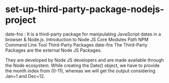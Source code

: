 # set-up-third-party-package-nodejs-project
date-fns : It is a third-party package for manipulating JavaScript dates in a browser &amp; Node.js.
Introduction to Node JS
Core Modules
Path
NPM Command Line Tool
Third-Party Packages
date-fns
The Third-Party Packages are the external Node JS Packages.

They are developed by Node JS developers and are made available through the Node ecosystem.
While creating the Date() object, we have to provide the month index from (0-11), whereas we will get the output considering Jan=1 and Dec=12.
